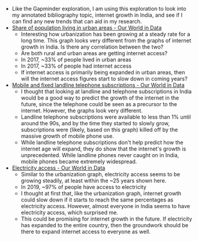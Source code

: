 - Like the Gapminder exploration, I am using this exploration to look into my annotated bibliography topic, internet growth in India, and see if I can find any new trends that can aid in my research.
- [Share of population living in urban areas - Our World in Data](https://ourworldindata.org/grapher/share-of-population-urban?tab=chart&country=~IND)
    - Interesting how urbanization has been growing at a steady rate for a long time. This graph looks very different from the graphs of internet growth in India. Is there any correlation between the two?
    - Are both rural and urban areas are getting internet access?
    - In 2017, ~33% of people lived in urban areas
    - In 2017, ~33% of people had internet access
    - If internet access is primarily being expanded in urban areas, then will the internet access figures start to slow down in coming years?
-  [Mobile and fixed landline telephone subscriptions - Our World in Data](https://ourworldindata.org/grapher/mobile-and-fixed-landline-telephone-subscriptions?country=~IND) 
    - I thought that looking at landline and telephone subscriptions in India would be a good way to predict the growth of the internet in the future, since the telephone could be seen as a precursor to the internet. However, the graphs look very different.
    - Landline telephone subscriptions were available to less than 1% until around the 90s, and by the time they started to slowly grow, subscriptions were (likely, based on this graph) killed off by the massive growth of mobile phone use.
    - While landline telephone subscriptions don't help predict how the internet age will expand, they do show that the internet's growth is unprecedented. While landline phones never caught on in India, mobile phones became extremely widespread.
-  [Electricity access - Our World in Data](https://ourworldindata.org/grapher/share-of-the-population-with-access-to-electricity?tab=chart&country=~IND)
    - Similar to the urbanization graph, electricity access seems to be growing steadily, at least within the ~25 years shown here.
    - In 2019, ~97% of people have access to electricity
    - I thought at first that, like the urbanization graph, internet growth could slow down if it starts to reach the same percentages as electricity access. However, almost everyone in India seems to have electricity access, which surprised me. 
    - This could be promising for internet growth in the future. If electricity has expanded to the entire country, then the groundwork should be there to expand internet access to everyone as well. 
